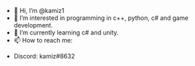 - 👋 Hi, I’m @kamiz1
- 👀 I’m interested in programming in c++, python, c# and game development.
- 🌱 I’m currently learning c# and unity.
- 📫 How to reach me:
* Discord: kamiz#8632
